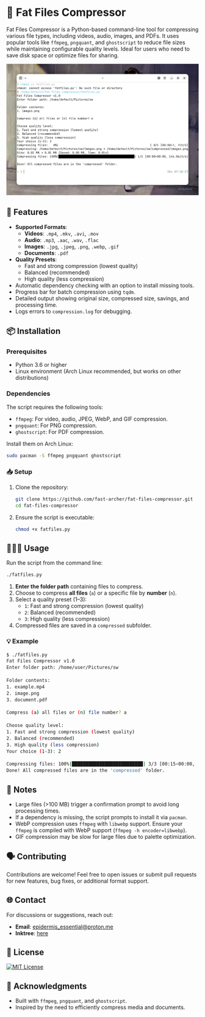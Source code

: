 # 📂 Fat Files Compressor

Fat Files Compressor is a Python-based command-line tool for compressing various file types, including videos, audio, images, and PDFs. It uses popular tools like `ffmpeg`, `pngquant`, and `ghostscript` to reduce file sizes while maintaining configurable quality levels. Ideal for users who need to save disk space or optimize files for sharing.

![](https://github.com/fast-archer/Fat-Files-Compressor/blob/main/Screenshot%20From%202025-09-29%2007-28-52%20(Edit).png)

## 🚀 Features
- **Supported Formats**:
  - **Videos**: `.mp4`, `.mkv`, `.avi`, `.mov`
  - **Audio**: `.mp3`, `.aac`, `.wav`, `.flac`
  - **Images**: `.jpg`, `.jpeg`, `.png`, `.webp`, `.gif`
  - **Documents**: `.pdf`
- **Quality Presets**:
  - Fast and strong compression (lowest quality)
  - Balanced (recommended)
  - High quality (less compression)
- Automatic dependency checking with an option to install missing tools.
- Progress bar for batch compression using `tqdm`.
- Detailed output showing original size, compressed size, savings, and processing time.
- Logs errors to `compression.log` for debugging.

## 📦 Installation

### Prerequisites
- Python 3.6 or higher
- Linux environment (Arch Linux recommended, but works on other distributions)

### Dependencies
The script requires the following tools:
- `ffmpeg`: For video, audio, JPEG, WebP, and GIF compression.
- `pngquant`: For PNG compression.
- `ghostscript`: For PDF compression.

Install them on Arch Linux:
```bash
sudo pacman -S ffmpeg pngquant ghostscript
```

### 📥 Setup
1. Clone the repository:
   ```bash
   git clone https://github.com/fast-archer/fat-files-compressor.git
   cd fat-files-compressor
   ```
2. Ensure the script is executable:
   ```bash
   chmod +x fatfiles.py
   ```

## 👨🏻‍💻 Usage
Run the script from the command line:
```bash
./fatfiles.py
```

1. **Enter the folder path** containing files to compress.
2. Choose to compress **all files** (`a`) or a specific file by **number** (`n`).
3. Select a quality preset (1–3):
   - `1`: Fast and strong compression (lowest quality)
   - `2`: Balanced (recommended)
   - `3`: High quality (less compression)
4. Compressed files are saved in a `compressed` subfolder.

### 💡 Example
```bash
$ ./fatfiles.py
Fat Files Compressor v1.0
Enter folder path: /home/user/Pictures/sw

Folder contents:
1. example.mp4
2. image.png
3. document.pdf

Compress (a) all files or (n) file number? a

Choose quality level:
1. Fast and strong compression (lowest quality)
2. Balanced (recommended)
3. High quality (less compression)
Your choice (1-3): 2

Compressing files: 100%|██████████████████████████| 3/3 [00:15<00:00,  5.00s/it]
Done! All compressed files are in the 'compressed' folder.
```

## 📝 Notes
- Large files (>100 MB) trigger a confirmation prompt to avoid long processing times.
- If a dependency is missing, the script prompts to install it via `pacman`.
- WebP compression uses `ffmpeg` with `libwebp` support. Ensure your `ffmpeg` is compiled with WebP support (`ffmpeg -h encoder=libwebp`).
- GIF compression may be slow for large files due to palette optimization.

## 🗣️ Contributing
Contributions are welcome! Feel free to open issues or submit pull requests for new features, bug fixes, or additional format support.

## 🌐 Contact

For discussions or suggestions, reach out:
- **Email**: epidermis_essential@proton.me
- **Inktree**: [here](https://linktr.ee/fastarcher)

## 📜 License

[![MIT License](https://img.shields.io/badge/License-MIT-green.svg)](https://choosealicense.com/licenses/mit/)

## 🤝 Acknowledgments
- Built with `ffmpeg`, `pngquant`, and `ghostscript`.
- Inspired by the need to efficiently compress media and documents.

